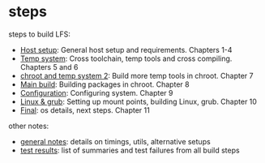 # steps

steps to build LFS:

- [Host setup](0-setup.md): General host setup and requirements. Chapters 1-4
- [Temp system](1-temp-system.md): Cross toolchain, temp tools and cross compiling. Chapters 5 and 6
- [chroot and temp system 2](2-chroot-temp-system2.md): Build more temp tools in chroot. Chapter 7
- [Main build](3-main-build.md): Building packages in chroot. Chapter 8
- [Configuration](4-config.md): Configuring system. Chapter 9
- [Linux & grub](5-bootable.md): Setting up mount points, building Linux, grub. Chapter 10
- [Final](6-final.md): os details, next steps. Chapter 11

other notes:

- [general notes](general-notes.md): details on timings, utils, alternative setups
- [test results](test-results.md): list of summaries and test failures from all build steps
